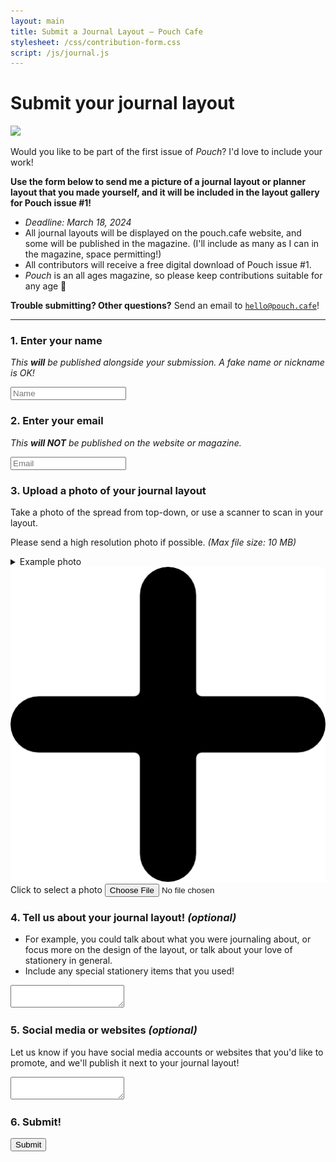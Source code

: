 ```yaml
---
layout: main
title: Submit a Journal Layout — Pouch Cafe
stylesheet: /css/contribution-form.css
script: /js/journal.js
---
```


<div class="page">

# Submit your journal layout

<img src="/images/contribute-layout.png">

Would you like to be part of the first issue of _Pouch_?
I'd love to include your work!

**Use the form below to send me a picture of a journal layout or planner layout that you made yourself, and it will be included in the layout gallery for Pouch issue #1!**

<ul>
  <li><em>Deadline: March 18, 2024</em>
  <li>All journal layouts will be displayed on the pouch.cafe website, and some will be published in the magazine. (I'll include as many as I can in the magazine, space permitting!)
  <li>All contributors will receive a free digital download of Pouch issue #1.
  <li> <em>Pouch</em> is an all ages magazine, so please keep contributions suitable for any age 💖
</ul>


**Trouble submitting? Other questions?** Send an email to <code>hello@pouch.cafe</code>!

---

<form id="journalsubmit">

### 1. Enter your name

_This **will** be published alongside your submission. A fake name or nickname is OK!_

<input id="name" type="text" name="name" value="" placeholder="Name" required minlength="1"/>
<span class="error"></span>

### 2. Enter your email

_This **will NOT** be published on the website or magazine._

<input id="email" type="email" name="email" value="" placeholder="Email" required/>
<span class="error"></span>

### 3. Upload a photo of your journal layout

Take a photo of the spread from top-down, or use a scanner to scan in your layout.

Please send a high resolution photo if possible. _(Max file size: 10 MB)_

<details class="inline">
  <summary>Example photo</summary>
  <img src="/images/sample-journal-photo.jpg"/>
</details>


<label id="upload-photo" taborder="0">
  <img src="/images/add.png"  class="plus"/>
  Click to select a photo
  <input type="file" accept="image/*" required id="journal-img-input"/>
</label>
<span class="error"></span>

<div id="canvas-house">
  <canvas id="preview-journal" height=0 width=0></canvas>
  <input type="button" id="reset-photo" value="✖️ Remove photo" hidden></button>
</div>

### 4. Tell us about your journal layout! _(optional)_

- For example, you could talk about what you were journaling about, or focus more on the design of the layout, or talk about your love of stationery in general.
- Include any special stationery items that you used!

<textarea id="layout-description"></textarea>

### 5. Social media or websites _(optional)_

Let us know if you have social media accounts or websites that you'd like to promote, and we'll publish it next to your journal layout!

<textarea id="social-media"></textarea>

### 6. Submit!

<input type="submit" />

</form>

</div>